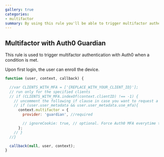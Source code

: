 ```yaml
---
gallery: true
categories:
- multifactor
summary: By using this rule you'll be able to trigger multifactor authentication with Auth0 Guardian.
---
```


## Multifactor with Auth0 Guardian

This rule is used to trigger multifactor authentication with Auth0 when a condition is met.

Upon first login, the user can enroll the device.

```js
function (user, context, callback) {

  //var CLIENTS_WITH_MFA = ['{REPLACE_WITH_YOUR_CLIENT_ID}'];
  // run only for the specified clients
  // if (CLIENTS_WITH_MFA.indexOf(context.clientID) !== -1) {
    // uncomment the following if clause in case you want to request a second factor only from user's that have user_metadata.use_mfa === true
    // if (user.user_metadata && user.user_metadata.use_mfa){
      context.multifactor = {
        provider: 'guardian', //required

        // ignoreCookie: true, // optional. Force Auth0 MFA everytime this rule runs. Defaults to false. if accepted by users the cookie lasts for 30 days (this cannot be changed)
      };
    // }
  //}

  callback(null, user, context);
}
```
